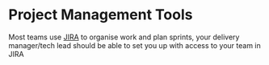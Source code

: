 # Project Management Tools

Most teams use [JIRA](https://jira.ons.gov.uk/) to organise work and plan sprints, your delivery manager/tech lead should be able to set you up with access to your team in JIRA
 
